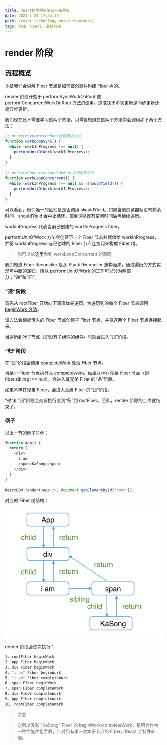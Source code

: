 ```yaml
---
title: React技术解密笔记——架构篇
date: 2021-1-21 17:34:36
path: /react-technology-notes-framework/
tags: 前端, React, 高级前端
---
```


# render 阶段

## 流程概览

本章我们会讲解 Fiber 节点是如何被创建并构建 Fiber 树的。

render 阶段开始于 performSyncWorkOnRoot 或 performConcurrentWorkOnRoot 方法的调用。这取决于本次更新是同步更新还是异步更新。

我们现在还不需要学习这两个方法，只需要知道在这两个方法中会调用如下两个方法：

```js
// performSyncWorkOnRoot会调用该方法
function workLoopSync() {
  while (workInProgress !== null) {
    performUnitOfWork(workInProgress);
  }
}

// performConcurrentWorkOnRoot会调用该方法
function workLoopConcurrent() {
  while (workInProgress !== null && !shouldYield()) {
    performUnitOfWork(workInProgress);
  }
}
```

可以看到，他们唯一的区别是是否调用 shouldYield。如果当前浏览器帧没有剩余时间，shouldYield 会中止循环，直到浏览器有空闲时间后再继续遍历。

workInProgress 代表当前已创建的 workInProgress fiber。

performUnitOfWork 方法会创建下一个 Fiber 节点并赋值给 workInProgress，并将 workInProgress 与已创建的 Fiber 节点连接起来构成 Fiber 树。

> 你可以从[这里](https://github.com/facebook/react/blob/970fa122d8188bafa600e9b5214833487fbf1092/packages/react-reconciler/src/ReactFiberWorkLoop.new.js#L1599)看到 workLoopConcurrent 的源码

我们知道 Fiber Reconciler 是从 Stack Reconciler 重构而来，通过遍历的方式实现可中断的递归，所以 performUnitOfWork 的工作可以分为两部分：“递”和“归”。

### “递”阶段

首先从 rootFiber 开始向下深度优先遍历。为遍历到的每个 Fiber 节点调用 [beginWork 方法](https://github.com/facebook/react/blob/970fa122d8188bafa600e9b5214833487fbf1092/packages/react-reconciler/src/ReactFiberBeginWork.new.js#L3058)。

该方法会根据传入的 Fiber 节点创建子 Fiber 节点，并将这两个 Fiber 节点连接起来。

当遍历到叶子节点（即没有子组件的组件）时就会进入“归”阶段。

### “归”阶段

在“归”阶段会调用 [completeWork](https://github.com/facebook/react/blob/970fa122d8188bafa600e9b5214833487fbf1092/packages/react-reconciler/src/ReactFiberCompleteWork.new.js#L652) 处理 Fiber 节点。

当某个 Fiber 节点执行完 completeWork，如果其存在兄弟 Fiber 节点（即 fiber.sibling !== null），会进入其兄弟 Fiber 的“递”阶段。

如果不存在兄弟 Fiber，会进入父级 Fiber 的“归”阶段。

“递”和“归”阶段会交错执行直到“归”到 rootFiber。至此，render 阶段的工作就结束了。

### 例子

以上一节的例子举例：

```js
function App() {
  return (
    <div>
      i am
      <span>KaSong</span>
    </div>
  )
}

ReactDOM.render(<App />, document.getElementById("root"));
```

对应的 Fiber 树结构：

![](res/2021-01-21-17-58-17.png)

render 阶段会依次执行：

```sh
1. rootFiber beginWork
2. App Fiber beginWork
3. div Fiber beginWork
4. "i am" Fiber beginWork
5. "i am" Fiber completeWork
6. span Fiber beginWork
7. span Fiber completeWork
8. div Fiber completeWork
9. App Fiber completeWork
10. rootFiber completeWork
```

> 注意
>
> 之所以没有 “KaSong” Fiber 的 beginWork/completeWork，是因为作为一种性能优化手段，针对只有单一文本子节点的 Fiber，React 会特殊处理。
